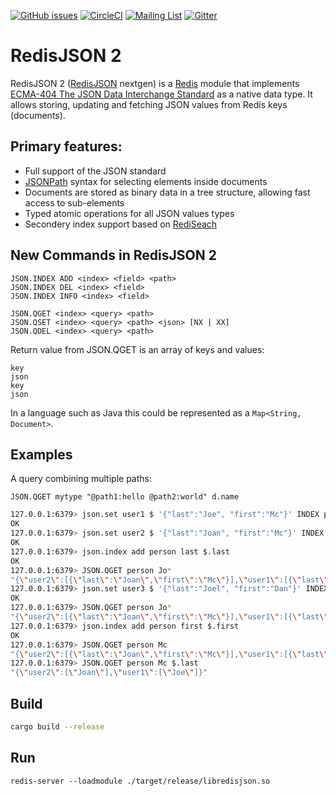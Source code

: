 [![GitHub issues](https://img.shields.io/github/release/RedisJSON/RedisJSON2.svg)](https://github.com/RedisJSON/RedisJSON2/releases/latest)
[![CircleCI](https://circleci.com/gh/RedisJSON/RedisJSON2/tree/master.svg?style=svg)](https://circleci.com/gh/RedisJSON/RedisJSON2/tree/master)
[![Mailing List](https://img.shields.io/badge/Mailing%20List-RedisJSON-blue)](https://groups.google.com/forum/#!forum/redisjson)
[![Gitter](https://badges.gitter.im/RedisLabs/RedisJSON.svg)](https://gitter.im/RedisLabs/RedisJSON?utm_source=badge&utm_medium=badge&utm_campaign=pr-badge)

# RedisJSON 2

RedisJSON 2 ([RedisJSON](https://github.com/RedisJSON/RedisJSON) nextgen) is a [Redis](https://redis.io/) module that implements [ECMA-404 The JSON Data Interchange Standard](http://json.org/) as a native data type. It allows storing, updating and fetching JSON values from Redis keys (documents).

## Primary features:

* Full support of the JSON standard
* [JSONPath](http://goessner.net/articles/JsonPath/) syntax for selecting elements inside documents
* Documents are stored as binary data in a tree structure, allowing fast access to sub-elements
* Typed atomic operations for all JSON values types
* Secondery index support based on [RediSeach](http://redisearch.io)


## New Commands in RedisJSON 2

    JSON.INDEX ADD <index> <field> <path>
    JSON.INDEX DEL <index> <field>
    JSON.INDEX INFO <index> <field>

    JSON.QGET <index> <query> <path>
    JSON.QSET <index> <query> <path> <json> [NX | XX]
    JSON.QDEL <index> <query> <path>

Return value from JSON.QGET is an array of keys and values:

    key
    json
    key
    json

In a language such as Java this could be represented as a `Map<String, Document>`.
    
## Examples

A query combining multiple paths:
    
    JSON.QGET mytype "@path1:hello @path2:world" d.name
    
    
```bash
127.0.0.1:6379> json.set user1 $ '{"last":"Joe", "first":"Mc"}' INDEX person
OK
127.0.0.1:6379> json.set user2 $ '{"last":"Joan", "first":"Mc"}' INDEX person
OK
127.0.0.1:6379> json.index add person last $.last
OK
127.0.0.1:6379> JSON.QGET person Jo*
"{\"user2\":[{\"last\":\"Joan\",\"first\":\"Mc\"}],\"user1\":[{\"last\":\"Joe\",\"first\":\"Mc\"}]}"
127.0.0.1:6379> json.set user3 $ '{"last":"Joel", "first":"Dan"}' INDEX person
OK
127.0.0.1:6379> JSON.QGET person Jo*
"{\"user2\":[{\"last\":\"Joan\",\"first\":\"Mc\"}],\"user1\":[{\"last\":\"Joe\",\"first\":\"Mc\"}],\"user3\":[{\"last\":\"Joel\",\"first\":\"Dan\"}]}"
127.0.0.1:6379> json.index add person first $.first
OK
127.0.0.1:6379> JSON.QGET person Mc
"{\"user2\":[{\"last\":\"Joan\",\"first\":\"Mc\"}],\"user1\":[{\"last\":\"Joe\",\"first\":\"Mc\"}]}"
127.0.0.1:6379> JSON.QGET person Mc $.last
"{\"user2\":[\"Joan\"],\"user1\":[\"Joe\"]}"
```
    


## Build

```bash
cargo build --release
```

## Run

```
redis-server --loadmodule ./target/release/libredisjson.so
```
